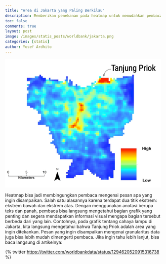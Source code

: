 ```yaml
---
title: "Area di Jakarta yang Paling Berkilau"
description: Memberikan penekanan pada heatmap untuk memudahkan pembaca
toc: false
comments: true
layout: post
image: /images/statis_posts/worldbank/jakarta.png
categories: [statis]
author: Yosef Ardhito
---
```


![Heatmap Cahaya Jakarta](/images/statis_posts/worldbank/jakarta.png "Sumber: https://twitter.com/nmonarizqa/status/1290513408513597440")

Heatmap bisa jadi membingungkan pembaca mengenai pesan apa yang ingin disampaikan. Salah satu alasannya karena terdapat dua titik ekstrem: ekstrem bawah dan ekstrem atas. Dengan menggunakan anotasi berupa teks dan panah, pembaca bisa langsung mengetahui bagian grafik yang penting dan segera mendapatkan informasi visual mengapa bagian tersebut berbeda dari yang lain. Contohnya, pada grafik tentang cahaya lampu di Jakarta, kita langsung mengetahui bahwa Tanjung Priok adalah area yang ingin ditekankan. Pesan yang ingin disampaikan mengenai granularitas data juga bisa lebih mudah dimengerti pembaca. Jika ingin tahu lebih lanjut, bisa baca langsung di artikelnya:

{% twitter https://twitter.com/worldbankdata/status/1294620520915316738 %}